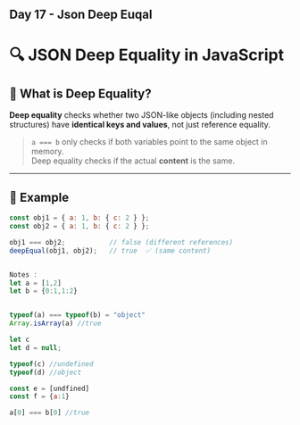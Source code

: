 ## Day 17 - Json Deep Euqal

# 🔍 JSON Deep Equality in JavaScript

## 📌 What is Deep Equality?

**Deep equality** checks whether two JSON-like objects (including nested structures) have **identical keys and values**, not just reference equality.

> `a === b` only checks if both variables point to the same object in memory.  
> Deep equality checks if the actual **content** is the same.

---

## 🧪 Example

```js
const obj1 = { a: 1, b: { c: 2 } };
const obj2 = { a: 1, b: { c: 2 } };

obj1 === obj2;           // false (different references)
deepEqual(obj1, obj2);   // true  ✅ (same content)


Notes :
let a = [1,2]
let b = {0:1,1:2}


typeof(a) === typeof(b) = "object"
Array.isArray(a) //true

let c
let d = null;

typeof(c) //undefined
typeof(d) //object

const e = [undfined]
const f = {a:1}

a[0] === b[0] //true
```
